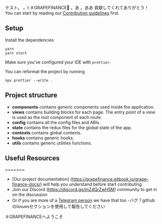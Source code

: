 テスト。
。t
＃GRAPEFINANCE
。あ
。ああ
貢献してくれてありがとう！
You can start by reading our [Contribution guidelines](CONTRIBUTING.md) first.

## Setup

Install the dependencies

```shell
yarn
yarn start
```

Make sure you've configured your IDE with `prettier`.

You can reformat the project by running

```shell
npx prettier --write .
```

## Project structure

- **components** contains generic components used inside the application.
- **views** contains building blocks for each page. The entry point of a view is used as the root component of each route.
- **config** contains all the config files and ABIs.
- **state** contains the redux files for the global state of the app.
- **contexts** contains global contexts.
- **hooks** contains generic hooks.
- **utils** contains generic utilities functions.

## Useful Resources

=======


- [Our project documentation] (https://grapefinance.gitbook.io/grape-finance-docs/) will help you understand before start contributing
- Join our Discord (https://discord.gg/mZ4QrZwH5M) community to get in on the discussion
- Or if you are more of a [Telegram person](https://t.me/GrapeDefi) we have that too
-バグ？githubのIssuesセクションを使用して報告してください

＃GRAPEFINANCEへようこそ
